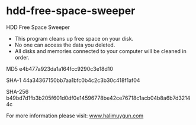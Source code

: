 # hdd-free-space-sweeper

HDD Free Space Sweeper

 - This program cleans up free space on your disk.
 - No one can access the data you deleted.
 - All disks and memories connected to your computer will be cleaned in order.

MD5	e4b477a923da1a164fcc9290c3e18d10

SHA-1	44a34367150bb7aa1bfc0b4c2c3b30c418f1af04

SHA-256	b49bd7d1fb3b205f601d0df0e14596778be42ce76718c1acb04b8a6b7d32144c

For more information please visit: www.halimuygun.com
